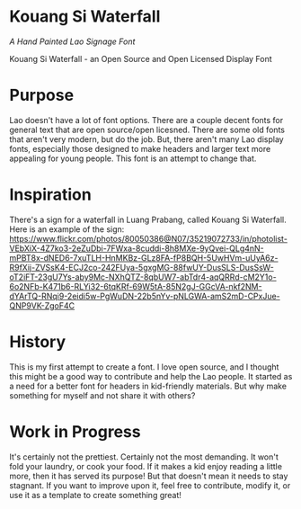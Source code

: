 # Kouang Si Waterfall
_A Hand Painted Lao Signage Font_

Kouang Si Waterfall - an Open Source and Open Licensed Display Font 

# Purpose
Lao doesn't have a lot of font options. There are a couple decent fonts for general text that are open source/open licesned. There are some old fonts that aren't very modern, but do the job. But, there aren't many Lao display fonts, especially those designed to make headers and larger text more appealing for young people. This font is an attempt to change that.

# Inspiration
There's a sign for a waterfall in Luang Prabang, called Kouang Si Waterfall. Here is an example of the sign:
https://www.flickr.com/photos/80050386@N07/35219072733/in/photolist-VEbXiX-4Z7ko3-2eZuDbi-7FWxa-8cuddi-8h8MXe-9yQvei-QLg4nN-mPBT8x-dNED6-7xuTLH-HnMKBz-GLz8FA-fP8BQH-5UwHVm-uUyA6z-R9fXij-ZVSsK4-ECJ2co-242FUya-5gxgMG-88fwUY-DusSLS-DusSsW-oT2iFT-23gU7Ys-aby9Mc-NXhQTZ-8qbUW7-abTdr4-aqQRRd-cM2Y1o-6o2NFb-K471b6-RLYi32-6tqKRf-69W5tA-85N2gJ-GGcVA-nkf2NM-dYArTQ-RNqi9-2eidi5w-PgWuDN-22b5nYv-pNLGWA-amS2mD-CPxJue-QNP9VK-ZgoF4C

# History
This is my first attempt to create a font. I love open source, and I thought this might be a good way to contribute and help the Lao people. It started as a need for a better font for headers in kid-friendly materials. But why make something for myself and not share it with others?

# Work in Progress
It's certainly not the prettiest. Certainly not the most demanding. It won't fold your laundry, or cook your food. If it makes a kid enjoy reading a little more, then it has served its purpose! But that doesn't mean it needs to stay stagnant. If you want to improve upon it, feel free to contribute, modify it, or use it as a template to create something great!
